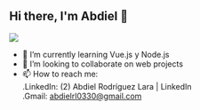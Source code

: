 ## Hi there, I'm Abdiel 👋

<img src="https://console.cloudinary.com/pm/c-7727bc0b4d08485a9832978d095288/media-explorer?assetId=03675362ee1fc01ae554d632dfd70a81">

- 🌱 I’m currently learning Vue.js y Node.js
- 👯 I’m looking to collaborate on web projects
- 📫 How to reach me:<br>
  .LinkedIn: (2) Abdiel Rodríguez Lara | LinkedIn<br>
  .Gmail: abdielrl0330@gmail.com
<!--
**Erick0330/Erick0330** is a ✨ _special_ ✨ repository because its `README.md` (this file) appears on your GitHub profile.

Here are some ideas to get you started:

- 🔭 I’m currently working on ...


- 🤔 I’m looking for help with ...
- 💬 Ask me about ...
- 📫 How to reach me: ...
- 😄 Pronouns: ...
- ⚡ Fun fact: ...
-->
